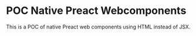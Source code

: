 # POC Native Preact Webcomponents

This is a POC of native Preact web components using HTML instead of JSX.
